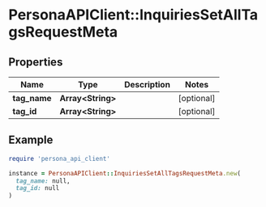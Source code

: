 # PersonaAPIClient::InquiriesSetAllTagsRequestMeta

## Properties

| Name | Type | Description | Notes |
| ---- | ---- | ----------- | ----- |
| **tag_name** | **Array&lt;String&gt;** |  | [optional] |
| **tag_id** | **Array&lt;String&gt;** |  | [optional] |

## Example

```ruby
require 'persona_api_client'

instance = PersonaAPIClient::InquiriesSetAllTagsRequestMeta.new(
  tag_name: null,
  tag_id: null
)
```

